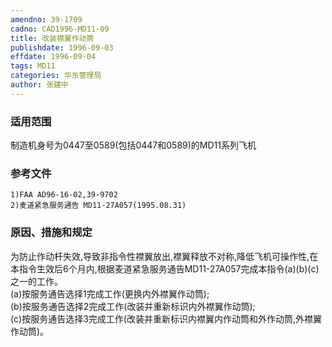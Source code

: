 ```yaml
---
amendno: 39-1709  
cadno: CAD1996-MD11-09  
title: 改装襟翼作动筒  
publishdate: 1996-09-03  
effdate: 1996-09-04  
tags: MD11  
categories: 华东管理局  
author: 张建中  
---
```

  
### 适用范围  
制造机身号为0447至0589(包括0447和0589)的MD11系列飞机  
  
<!--more-->  
### 参考文件  
    1)FAA AD96-16-02,39-9702  
    2)麦道紧急服务通告 MD11-27A057(1995.08.31)  
  
### 原因、措施和规定  
为防止作动杆失效,导致非指令性襟翼放出,襟翼释放不对称,降低飞机可操作性,在本指令生效后6个月内,根据麦道紧急服务通告MD11-27A057完成本指令(a)(b)(c)之一的工作。  
    (a)按服务通告选择1完成工作(更换内外襟翼作动筒);  
    (b)按服务通告选择2完成工作(改装并重新标识内外襟翼作动筒);  
    (c)按服务通告选择3完成工作(改装并重新标识内襟翼内作动筒和外作动筒,外襟翼作动筒)。  
  
